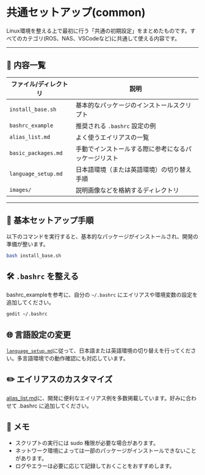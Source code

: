 # 共通セットアップ(common)

Linux環境を整える上で最初に行う「共通の初期設定」をまとめたものです。すべてのカテゴリ(ROS、NAS、VSCodeなど)に共通して使える内容です。

---

## 📄 内容一覧

| ファイル/ディレクトリ         | 説明 |
|------------------------------|------|
| `install_base.sh`            | 基本的なパッケージのインストールスクリプト |
| `bashrc_example`             | 推奨される `.bashrc` 設定の例 |
| `alias_list.md`              | よく使うエイリアスの一覧 |
| `basic_packages.md`          | 手動でインストールする際に参考になるパッケージリスト |
| `language_setup.md`          | 日本語環境（または英語環境）の切り替え手順 |
| `images/`                    | 説明画像などを格納するディレクトリ |

---

## 🚀 基本セットアップ手順

以下のコマンドを実行すると、基本的なパッケージがインストールされ、開発の準備が整います。

```bash
bash install_base.sh
```

## 🛠 `.bashrc` を整える
bashrc_exampleを参考に、自分の `~/.bashrc` にエイリアスや環境変数の設定を追加してください。

```bash
gedit ~/.bashrc
```

## 🌐 言語設定の変更
[`language_setup.md`](language_setup.md)に従って、日本語または英語環境の切り替えを行ってください。多言語環境での動作確認にも対応しています。

## ✏️ エイリアスのカスタマイズ
[alias_list.md](alias_list.md)に、開発に便利なエイリアス例を多数掲載しています。好みに合わせて .bashrc に追加してください。

## 📝 メモ
- スクリプトの実行には sudo 権限が必要な場合があります。
- ネットワーク環境によっては一部のパッケージがインストールできないことがあります。
- ログやエラーは必要に応じて記録しておくことをおすすめします。